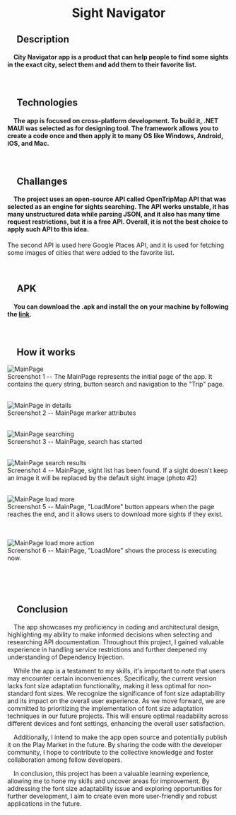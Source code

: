 # <p align="center">Sight Navigator</p>
## &emsp;**Description** 
#### &emsp;City Navigator app is a product that can help people to find some sights in the exact city, select them and add them to their favorite list.  

<br>

## &emsp;**Technologies**
#### &emsp;The app is focused on cross-platform development. To build it, .NET MAUI was selected as for designing tool. The framework allows you to create a code once and then apply it to many OS like Windows, Android, iOS, and Mac. 

<br>

## &emsp;**Challanges**
#### &emsp;The project uses an open-source API called OpenTripMap API that was selected as an engine for sights searching. The API works unstable, it has many unstructured data while parsing JSON, and it also has many time request restrictions, but it is a free API. Overall, it is not the best choice to apply such API to this idea.
The second API is used here Google Places API, and it is used for fetching some images of cities that were added to the favorite list.

<br>

## &emsp;**APK** 
#### &emsp;You can download the .apk and install the on your machine by following the <a href="https://drive.google.com/file/d/1gZZJQyTuSPUTk_wZHfXu9WeWS2SLO9bz/view?usp=sharing">link</a>.

<br>

##  &emsp;**How it works**


![MainPage](https://github.com/ArtemBatkov/Sights-Navigator/assets/110242091/487898c0-8e2c-4980-be8e-f21c8c1f06c9)
<br>
Screenshot 1 -- The MainPage represents the initial page of the app. It contains the query string, button search and navigation to the "Trip" page.
<br><br>

![MainPage in details](https://github.com/ArtemBatkov/Sights-Navigator/assets/110242091/487898c0-8e2c-4980-be8e-f21c8c1f06c9)
<br>
Screenshot 2 -- MainPage marker attributes
<br><br>

 ![MainPage searching](https://github.com/ArtemBatkov/Sights-Navigator/assets/110242091/f2828960-9a63-4934-b989-a6b6ae959213)
<br>
Screenshot 3 -- MainPage, search has started
<br><br>
 
 ![MainPage search results](https://github.com/ArtemBatkov/Sights-Navigator/assets/110242091/0d838845-804c-4231-ab19-8997e5c154d7)
<br>
Screenshot 4 -- MainPage, sight list has been found. If a sight doesn't keep an image it will be replaced by the default sight image (photo #2)
<br><br>

![MainPage load more](https://github.com/ArtemBatkov/Sights-Navigator/assets/110242091/11963efc-b53d-4771-ba6d-829455d46c59)
<br>
Screenshot 5 -- MainPage, "LoadMore" button appears when the page reaches the end, and it allows users to download more sights if they exist.  
<br><br>

![MainPage load more action](https://github.com/ArtemBatkov/Sights-Navigator/assets/110242091/5217b962-0ff0-4e8c-afaa-93b8c8eb69cc)
<br>
Screenshot 6 -- MainPage, "LoadMore" shows the process is executing now.  
<br><br>





<br>

## &emsp;**Conclusion** 
#### 
 
  &emsp;The app showcases my proficiency in coding and architectural design, highlighting my ability to make informed decisions when selecting and researching API documentation. Throughout this project, I gained valuable experience in handling service restrictions and further deepened my understanding of Dependency Injection.
  
  
  &emsp;While the app is a testament to my skills, it's important to note that users may encounter certain inconveniences. Specifically, the current version lacks font size adaptation functionality, making it less optimal for non-standard font sizes. We recognize the significance of font size adaptability and its impact on the overall user experience. As we move forward, we are committed to prioritizing the implementation of font size adaptation techniques in our future projects. This will ensure optimal readability across different devices and font settings, enhancing the overall user satisfaction.
  
  &emsp;Additionally, I intend to make the app open source and potentially publish it on the Play Market in the future. By sharing the code with the developer community, I hope to contribute to the collective knowledge and foster collaboration among fellow developers.
  
  &emsp;In conclusion, this project has been a valuable learning experience, allowing me to hone my skills and uncover areas for improvement. By addressing the font size adaptability issue and exploring opportunities for further development, I aim to create even more user-friendly and robust applications in the future.
 
